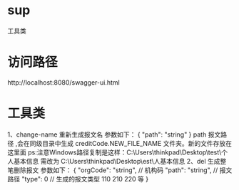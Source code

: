 # sup
工具类

# 访问路径
http://localhost:8080/swagger-ui.html
# 工具类
1、change-name 重新生成报文名 参数如下：
         {
           "path": "string" 
         } 
  path 报文路径 ,会在同级目录中生成 creditCode.NEW_FILE_NAME 文件夹。新的文件存放在这里面
  ps:注意Windows路径复制是这样：C:\Users\thinkpad\Desktop\test\个人基本信息
                       需改为 C:\\Users\\thinkpad\\Desktop\\est\\人基本信息
2、del  生成整笔删除报文 参数如下：
     {
       "orgCode": "string", // 机构码
       "path": "string",    // 报文路径
       "type": 0            // 生成的报文类型 110 210 220 等
     }
